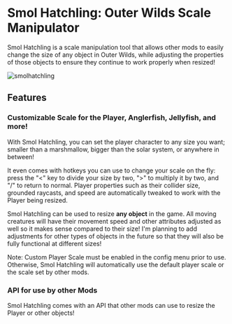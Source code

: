 # Smol Hatchling: Outer Wilds Scale Manipulator

Smol Hatchling is a scale manipulation tool that allows other mods to easily change the size of any object in Outer Wilds, while adjusting the properties of those objects to ensure they continue to work properly when resized!

![smolhatchling](https://github.com/user-attachments/assets/a950a75e-28d6-47b2-970f-15853af31882)

## Features
### Customizable Scale for the Player, Anglerfish, Jellyfish, and more!
With Smol Hatchling, you can set the player character to any size you want; smaller than a marshmallow, bigger than the solar system, or anywhere in between!

It even comes with hotkeys you can use to change your scale on the fly: press the "<" key to divide your size by two, ">" to multiply it by two, and "/" to return to normal. Player properties such as their collider size, grounded raycasts, and speed are automatically tweaked to work with the Player being resized.

Smol Hatchling can be used to resize **any object** in the game. All moving creatures will have their movement speed and other attributes adjusted as well so it makes sense compared to their size! I'm planning to add adjustments for other types of objects in the future so that they will also be fully functional at different sizes!

Note: Custom Player Scale must be enabled in the config menu prior to use. Otherwise, Smol Hatchling will automatically use the default player scale or the scale set by other mods.

### API for use by other Mods
Smol Hatchling comes with an API that other mods can use to resize the Player or other objects!
